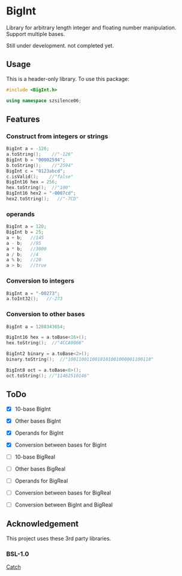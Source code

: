 # BigInt
Library for arbitrary length integer and floating number manipulation. Support multiple bases. 

Still under development. not completed yet.

## Usage

This is a header-only library. To use this package:
```C++
#include <BigInt.h>

using namespace szsilence06;
```

## Features

### Construct from integers or strings

```C++
BigInt a = -126;
a.toString();    //"-126"
BigInt b = "00002594";
b.toString();    //"2594"
BigInt c = "0123abcd";
c.isValid();    //"false"
BigInt16 hex = 256;
hex.toString();  //"100"
BigInt16 hex2 = "-0007cd";
hex2.toString();   //"-7CD"
```

### operands

```C++
BigInt a = 120;
BigInt b = 25;
a + b;   //145
a - b;   //95
a * b;   //3000
a / b;   //4
a % b;   //20
a > b;   //true
```

### Conversion to integers

```C++
BigInt a = "-00273";
a.toInt32();   //-273
```

### Conversion to other bases

```C++
BigInt a = 1288343654;

BigInt16 hex = a.toBase<16>();
hex.toString();  //"4CCA9066"

BigInt2 binary = a.toBase<2>();
binary.toString();  //"1001100110010101001000001100110"

BigInt8 oct = a.toBase<8>();
oct.toString(); //"11462510146"
```

## ToDo

- [x] 10-base BigInt
- [x] Other bases BigInt
- [x] Operands for BigInt
- [x] Conversion between bases for BigInt
- [ ] 10-base BigReal
- [ ] Other bases BigReal
- [ ] Operands for BigReal
- [ ] Conversion between bases for BigReal
- [ ] Conversion between BigInt and BigReal


## Acknowledgement

This project uses these 3rd party libraries.

### BSL-1.0

<a href="https://github.com/philsquared/Catch">Catch</a>



